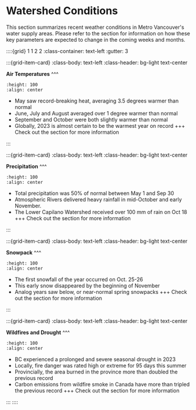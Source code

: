 # Watershed Conditions

This section summarizes recent weather conditions in Metro Vancouver's water supply areas. Please refer to the [](outlook.md) section for information on how these key parameters are expected to change in the coming weeks and months. 

::::{grid} 1 1 2 2
:class-container: text-left
:gutter: 3

:::{grid-item-card}
:class-body: text-left
:class-header: bg-light text-center

**Air Temperatures**
^^^
```{image} img/Temp_icon.png
:height: 100
:align: center
```

- May saw record-breaking heat, averaging 3.5 degrees warmer than normal
- June, July and August averaged over 1 degree warmer than normal
- September and October were both slightly warmer than normal
- Globally, 2023 is almost certain to be the warmest year on record
+++
Check out the [](air-temp.ipynb) section for more information

:::

:::{grid-item-card}
:class-body: text-left
:class-header: bg-light text-center

**Precipitation**
^^^
```{image} img/Precip_icon.png
:height: 100
:align: center
```

- Total precipitation was 50% of normal between May 1 and Sep 30
- Atmospheric Rivers delivered heavy rainfall in mid-October and early November. 
- The Lower Capilano Watershed received over 100 mm of rain on Oct 18
+++
Check out the [](air-temp.ipynb) section for more information

:::

:::{grid-item-card}
:class-body: text-left
:class-header: bg-light text-center

**Snowpack**
^^^
```{image} img/Cryosphere.png
:height: 100
:align: center
```

- The first snowfall of the year occurred on Oct. 25-26
- This early snow disappeared by the beginning of November
- Analog years saw below, or near-normal spring snowpacks
+++
Check out the [](water_supply.ipynb) section for more information

:::

:::{grid-item-card}
:class-body: text-left
:class-header: bg-light text-center

**Wildfires and Drought**
^^^
```{image} img/wildfire-icon.jpg
:height: 100
:align: center
```

- BC experienced a prolonged and severe seasonal drought in 2023
- Locally, fire danger was rated high or extreme for 95 days this summer
- Provincially, the area burned in the province more than doubled the previous record
- Carbon emissions from wildfire smoke in Canada have more than tripled the previous record
+++
Check out the [](crossover.ipynb) section for more information

:::
::::

